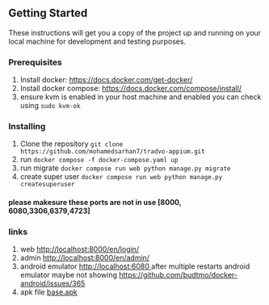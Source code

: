 ## Getting Started

These instructions will get you a copy of the project up and running on your local machine for development and testing purposes.

### Prerequisites

1. Install docker: https://docs.docker.com/get-docker/
2. Install docker compose: https://docs.docker.com/compose/install/
3. ensure kvm is enabled in your host machine and enabled you can check using `sudo kvm-ok`
### Installing

1. Clone the repository   `git clone https://github.com/mohamedsarhan7/tradvo-appium.git`
2. run `docker compose -f docker-compose.yaml up `
3. run migrate `docker compose run web python manage.py migrate`
4. create super user `docker compose run web python manage.py createsuperuser`

#### please makesure these ports are not in use [8000, 6080,3306,6379,4723]
### links

1. web <a href="http://localhost:8000/en/dashboard/">http://localhost:8000/en/login/</a>
2. admin <a href="http://localhost:8000/en/admin/">http://localhost:8000/en/admin/</a>
3. android emulator  <a href="http://localhost:6080"> http://localhost:6080 </a>  after multiple restarts android emulator maybe not showing  <a href="https://github.com/budtmo/docker-android/issues/365">https://github.com/budtmo/docker-android/issues/365</a>
4. apk file <a href="https://github.com/MohamedSarhan7/tradvo-appium/apk/base.apk">base.apk</a>